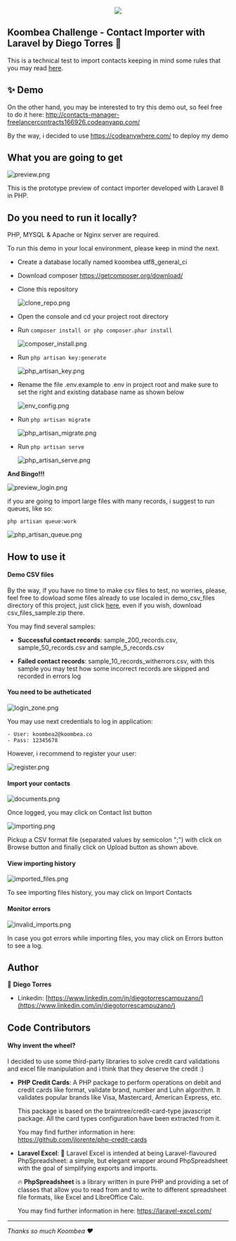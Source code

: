 <p align="center"><a href="https://www.koombea.com/" target="_blank"><img src="https://www.koombea.com/wp-content/uploads/2020/04/Logo-with-solid-background.jpg"></a></p>

## Koombea Challenge - Contact Importer with Laravel by Diego Torres 👋

This is a technical test to import contacts keeping in mind some rules that you may read [here](RFC.md).


## ✨ Demo

On the other hand, you may be interested to try this demo out, so feel free to do it here: <a href="http://contacts-manager-freelancercontracts166926.codeanyapp.com/" target="_blank">http://contacts-manager-freelancercontracts166926.codeanyapp.com/</a>

By the way, i decided to use https://codeanywhere.com/ to deploy my demo

## What you are going to get

![preview.png](preview.png)

This is the prototype preview of contact importer developed with Laravel 8 in PHP.


## Do you need to run it locally?

PHP, MYSQL & Apache or Nginx server are required.

To run this demo in your local environment, please keep in mind the next.

- Create a database locally named koombea utf8_general_ci
- Download composer https://getcomposer.org/download/

- Clone this repository

    ![clone_repo.png](clone_repo.png)

- Open the console and cd your project root directory
- Run 
    ```composer install or php composer.phar install```

    ![composer_install.png](composer_install.png)

- Run 
    ```php artisan key:generate```

    ![php_artisan_key.png](php_artisan_key.png)

- Rename the file .env.example to .env in project root and make sure to set the right and existing database name as shown below

    ![env_config.png](env_config.png)

- Run 
    ```php artisan migrate```

    ![php_artisan_migrate.png](php_artisan_migrate.png)

- Run 
    ```php artisan serve```

    ![php_artisan_serve.png](php_artisan_serve.png)
    
**And Bingo!!!**

![preview_login.png](preview_login.png)

if you are going to import large files with many records, i suggest to run queues, like so:

```php artisan queue:work```

![php_artisan_queue.png](php_artisan_queue.png)


## How to use it

#### Demo CSV files

By the way, if you have no time to make csv files to test, no worries, please, feel free to dowload some files already to use localed in demo_csv_files directory of this project, just click [here](demo_csv_files), even if you wish, download csv_files_sample.zip there.

You may find several samples:

- **Successful contact records**: sample_200_records.csv, sample_50_records.csv and sample_5_records.csv

- **Failed contact records**: sample_10_records_witherrors.csv, with this sample you may test how some incorrect records are skipped and recorded in errors log

#### You need to be autheticated

![login_zone.png](login_zone.png)

You may use next credentials to log in application:

    - User: koombea2@koombea.co
    - Pass: 12345678

However, i recommend to register your user:

![register.png](register.png)


#### Import your contacts

![documents.png](documents.png)

Once logged, you may click on Contact list button

![importing.png](importing.png)

Pickup a CSV format file (separated values by semicolon ";") with click on Browse button and finally click on Upload button as shown above. 


#### View importing history

![imported_files.png](imported_files.png)

To see importing files history, you may click on Import Contacts


#### Monitor errors

![invalid_imports.png](invalid_imports.png)

In case you got errors while importing files, you may click on Errors button to see a log.


## Author

👤 **Diego Torres**

- Linkedin: [https://www.linkedin.com/in/diegotorrescampuzano/](https://www.linkedin.com/in/diegotorrescampuzano/)


## Code Contributors

#### Why invent the wheel?

I decided to use some third-party libraries to solve credit card validations and excel file manipulation and i think that they deserve the credit :)

- **PHP Credit Cards**: A PHP package to perform operations on debit and credit cards like format, validate brand, number and Luhn algorithm. It validates popular brands like Visa, Mastercard, American Express, etc. 

    This package is based on the braintree/credit-card-type javascript package. All the card types configuration have been extracted from it.

    You may find further information in here: https://github.com/jlorente/php-credit-cards

- **Laravel Excel**: 🚀 Laravel Excel is intended at being Laravel-flavoured PhpSpreadsheet: a simple, but elegant wrapper around PhpSpreadsheet with the goal of simplifying exports and imports.

    🔥 **PhpSpreadsheet** is a library written in pure PHP and providing a set of classes that allow you to read from and to write to different spreadsheet file formats, like Excel and LibreOffice Calc.

    You may find further information in here: https://laravel-excel.com/    

---

_Thanks so much Koombea ❤️_
